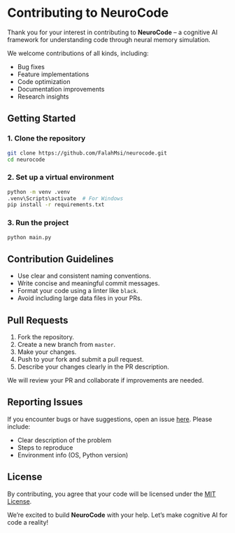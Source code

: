 # Contributing to NeuroCode

Thank you for your interest in contributing to **NeuroCode** – a cognitive AI framework for understanding code through neural memory simulation.

We welcome contributions of all kinds, including:
- Bug fixes
- Feature implementations
- Code optimization
- Documentation improvements
- Research insights

## Getting Started

### 1. Clone the repository

```bash
git clone https://github.com/FalahMsi/neurocode.git
cd neurocode
```

### 2. Set up a virtual environment

```bash
python -m venv .venv
.venv\Scripts\activate  # For Windows
pip install -r requirements.txt
```

### 3. Run the project

```bash
python main.py
```

## Contribution Guidelines

- Use clear and consistent naming conventions.
- Write concise and meaningful commit messages.
- Format your code using a linter like `black`.
- Avoid including large data files in your PRs.

## Pull Requests

1. Fork the repository.
2. Create a new branch from `master`.
3. Make your changes.
4. Push to your fork and submit a pull request.
5. Describe your changes clearly in the PR description.

We will review your PR and collaborate if improvements are needed.

## Reporting Issues

If you encounter bugs or have suggestions, open an issue [here](https://github.com/FalahMsi/neurocode/issues). Please include:
- Clear description of the problem
- Steps to reproduce
- Environment info (OS, Python version)

## License

By contributing, you agree that your code will be licensed under the [MIT License](LICENSE).

We’re excited to build **NeuroCode** with your help. Let’s make cognitive AI for code a reality!